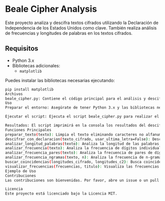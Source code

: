 # Beale Cipher Analysis

Este proyecto analiza y descifra textos cifrados utilizando la Declaración de Independencia de los Estados Unidos como clave. También realiza análisis de frecuencias y longitudes de palabras en los textos cifrados.

## Requisitos

- Python 3.x
- Bibliotecas adicionales:
  - `matplotlib`

Puedes instalar las bibliotecas necesarias ejecutando:
```sh
pip install matplotlib
Archivos
beale_cipher.py: Contiene el código principal para el análisis y descifrado de los textos cifrados.
Uso
Preparar el entorno: Asegúrate de tener Python 3.x y las bibliotecas necesarias instaladas.

Ejecutar el script: Ejecuta el script beale_cipher.py para realizar el análisis y descifrado de los textos cifrados.

Resultados: El script imprimirá en la consola los resultados del descifrado y los análisis de frecuencias y longitudes de palabras. También generará gráficos de barras para visualizar las frecuencias de dígitos y n-gramas.
Funciones Principales
preparar_texto(texto): Limpia el texto eliminando caracteres no alfanuméricos y convirtiéndolo a mayúsculas.
descifrar_con_declaracion(texto_cifrado, usar_ultima_letra=False): Descifra un texto cifrado usando la Declaración de Independencia como clave.
analizar_longitud_palabras(texto): Analiza la longitud de las palabras en un texto cifrado.
analizar_frecuencia(texto): Analiza la frecuencia de dígitos individuales en un texto cifrado.
analizar_frecuencia_pares(texto): Analiza la frecuencia de pares de dígitos consecutivos en un texto cifrado.
analizar_frecuencia_ngramas(texto, n): Analiza la frecuencia de n-gramas de dígitos en un texto cifrado.
buscar_coincidencias(longitudes_cifrado, longitudes_c2): Busca coincidencias entre las longitudes de palabras en un cifrado y C2.
visualizar_frecuencias(frecuencias, titulo): Visualiza las frecuencias usando un gráfico de barras.
Ejemplo de Uso
Contribuciones
Las contribuciones son bienvenidas. Por favor, abre un issue o un pull request para discutir cualquier cambio que te gustaría hacer.

Licencia
Este proyecto está licenciado bajo la Licencia MIT.

